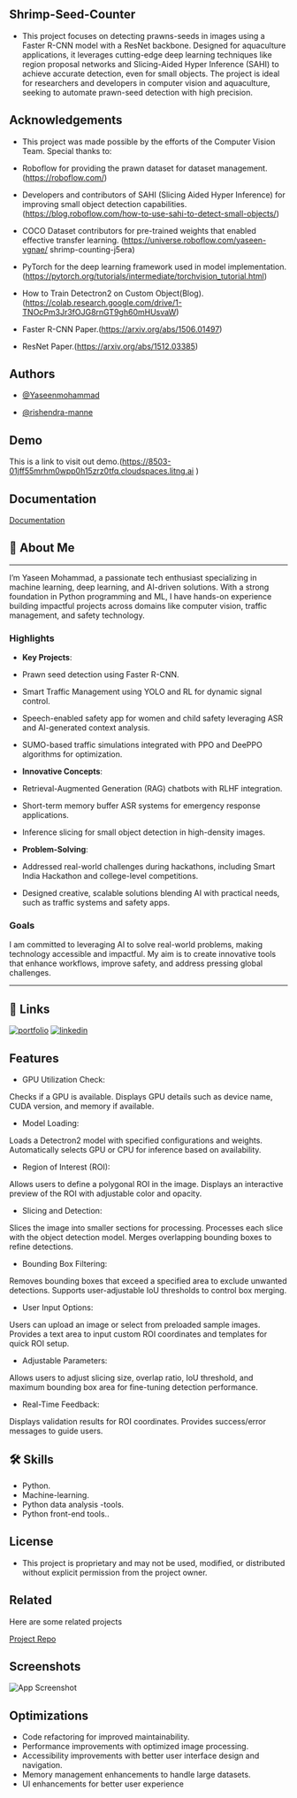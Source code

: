 ## Shrimp-Seed-Counter 

- This project focuses on detecting prawns-seeds in images using a Faster R-CNN model with a ResNet backbone. Designed for aquaculture applications, it leverages cutting-edge deep learning techniques like region proposal networks and Slicing-Aided Hyper Inference (SAHI) to achieve accurate detection, even for small objects. The project is ideal for researchers and developers in computer vision and aquaculture, seeking to automate prawn-seed detection with high precision.


## Acknowledgements

- This project was made possible by the efforts of the Computer Vision Team. Special thanks to:

- Roboflow for providing the prawn dataset for dataset management.(https://roboflow.com/)

- Developers and contributors of SAHI (Slicing Aided  Hyper Inference) for improving small object detection capabilities. (https://blog.roboflow.com/how-to-use-sahi-to-detect-small-objects/)
- COCO Dataset contributors for pre-trained weights that enabled effective transfer learning.
(https://universe.roboflow.com/yaseen-vgnae/ shrimp-counting-j5era)

- PyTorch for the deep learning framework used in model implementation.(https://pytorch.org/tutorials/intermediate/torchvision_tutorial.html)

- How to Train Detectron2 on Custom Object(Blog).
(https://colab.research.google.com/drive/1-TNOcPm3Jr3fOJG8rnGT9gh60mHUsvaW)

- Faster R-CNN Paper.(https://arxiv.org/abs/1506.01497)
- ResNet Paper.(https://arxiv.org/abs/1512.03385)


## Authors

- [@Yaseenmohammad](https://github.com/yaseen2444)

- [@rishendra-manne](https://github.com/rishendra-manne)

## Demo

This is a link to visit out demo.(https://8503-01jff55mrhm0wpp0h15zrz0tfq.cloudspaces.litng.ai )


## Documentation

[Documentation](https://linktodocumentation)


## 🚀 About Me


---

I’m Yaseen Mohammad, a passionate tech enthusiast specializing in machine learning, deep learning, and AI-driven solutions. With a strong foundation in Python programming and ML, I have hands-on experience building impactful projects across domains like computer vision, traffic management, and safety technology.  

### Highlights  
- **Key Projects**:  
- Prawn seed detection using Faster R-CNN.  
- Smart Traffic Management using YOLO and RL for dynamic signal control.  
- Speech-enabled safety app for women and child safety leveraging ASR and AI-generated context analysis.  
- SUMO-based traffic simulations integrated with PPO and DeePPO algorithms for optimization.  

- **Innovative Concepts**:  
- Retrieval-Augmented Generation (RAG) chatbots with RLHF integration.  
- Short-term memory buffer ASR systems for emergency response applications.  
- Inference slicing for small object detection in high-density images.  

- **Problem-Solving**:  
- Addressed real-world challenges during hackathons, including Smart India Hackathon and college-level competitions.  
- Designed creative, scalable solutions blending AI with practical needs, such as traffic systems and safety apps.  

### Goals  
I am committed to leveraging AI to solve real-world problems, making technology accessible and impactful. My aim is to create innovative tools that enhance workflows, improve safety, and address pressing global challenges.  

--- 



## 🔗 Links
[![portfolio](https://img.shields.io/badge/my_portfolio-000?style=for-the-badge&logo=ko-fi&logoColor=white)](https://katherineoelsner.com/)
[![linkedin](https://img.shields.io/badge/linkedin-0A66C2?style=for-the-badge&logo=linkedin&logoColor=white)](www.linkedin.com/in/yaseen-mohammad-0a77992b1)


## Features
- GPU Utilization Check:

Checks if a GPU is available.
Displays GPU details such as device name, CUDA version, and memory if available.
- Model Loading:

Loads a Detectron2 model with specified configurations and weights.
Automatically selects GPU or CPU for inference based on availability.
- Region of Interest (ROI):

Allows users to define a polygonal ROI in the image.
Displays an interactive preview of the ROI with adjustable color and opacity.
- Slicing and Detection:

Slices the image into smaller sections for processing.
Processes each slice with the object detection model.
Merges overlapping bounding boxes to refine detections.
- Bounding Box Filtering:

Removes bounding boxes that exceed a specified area to exclude unwanted detections.
Supports user-adjustable IoU thresholds to control box merging.
- User Input Options:

Users can upload an image or select from preloaded sample images.
Provides a text area to input custom ROI coordinates and templates for quick ROI setup.
- Adjustable Parameters:

Allows users to adjust slicing size, overlap ratio, IoU threshold, and maximum bounding box area for fine-tuning detection performance.
- Real-Time Feedback:

Displays validation results for ROI coordinates.
Provides success/error messages to guide users.

## 🛠 Skills
- Python.
- Machine-learning.
- Python data analysis -tools.
- Python front-end tools.. 


## License

- This project is proprietary and may not be used, modified, or distributed without explicit permission from the project owner.

## Related

Here are some related projects

[Project Repo](https://github.com/yaseen2444/book-rec.git)

## Screenshots

![App Screenshot](https://imgur.com/undefined)


## Optimizations

- Code refactoring for improved maintainability.
- Performance improvements with optimized image processing.
- Accessibility improvements with better user interface design and navigation.
- Memory management enhancements to handle large datasets.
- UI enhancements for better user experience


